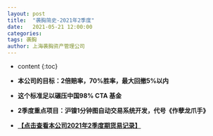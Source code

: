 ```yaml
---
layout: post
title:  "袭胸简史-2021年2季度"
date:   2021-05-21 12:00:00
categories: 
tags: 袭胸
author: 上海袭胸资产管理公司
---
```


* content
{:toc}

* **本公司的目标：2倍赔率，70%胜率，最大回撤5%以内**
* **这个标准足以碾压中国98% CTA 基金**
* **2季度重点项目：沪镍1分钟图自动交易系统开发，代号《作孽龙爪手》**
* **[【点击查看本公司2021年2季度期货易记录】](https://github.com/hhtc2050/hhtc2050.github.io/blob/master/_posts/2021-05-21-2jidu.txt)**
